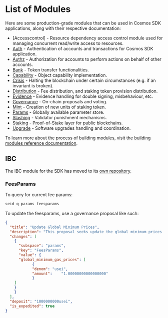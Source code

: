 <!--
parent:
  order: false
-->

# List of Modules

Here are some production-grade modules that can be used in Cosmos SDK applications, along with their respective documentation:

- [Accesscontrol] - Resource dependency access control module used for managing concurrent read/write access to resources.
- [Auth](auth/spec/README.md) - Authentication of accounts and transactions for Cosmos SDK application.
- [Authz](authz/spec/README.md) - Authorization for accounts to perform actions on behalf of other accounts.
- [Bank](bank/spec/README.md) - Token transfer functionalities.
- [Capability](capability/spec/README.md) - Object capability implementation.
- [Crisis](crisis/spec/README.md) - Halting the blockchain under certain circumstances (e.g. if an invariant is broken).
- [Distribution](distribution/spec/README.md) - Fee distribution, and staking token provision distribution.
- [Evidence](evidence/spec/README.md) - Evidence handling for double signing, misbehaviour, etc.
- [Governance](gov/spec/README.md) - On-chain proposals and voting.
- [Mint](mint/spec/README.md) - Creation of new units of staking token.
- [Params](params/spec/README.md) - Globally available parameter store.
- [Slashing](slashing/spec/README.md) - Validator punishment mechanisms.
- [Staking](staking/spec/README.md) - Proof-of-Stake layer for public blockchains.
- [Upgrade](upgrade/spec/README.md) - Software upgrades handling and coordination.

To learn more about the process of building modules, visit the [building modules reference documentation](../docs/building-modules/README.md).

## IBC

The IBC module for the SDK has moved to its [own repository](https://github.com/cosmos/ibc-go).

### FeesParams

To query for current fee params:

```bash
seid q params feesparams 
```

To update the feesparams, use a governance proposal like such:

```json
{
  "title": "Update Global Minimum Prices",
  "description": "This proposal seeks update the global minimum prices for a gas unit.",
  "changes": [
    {
      "subspace": "params",
      "key": "FeesParams",
      "value": {
	  "global_minimum_gas_prices": [
    		{
      		"denom": "usei",
      		"amount":	 "1.00000000000000000"
    		}
  	]
 	}
    }
  ],
  "deposit": "1000000000usei",
  "is_expedited": true
}
```
